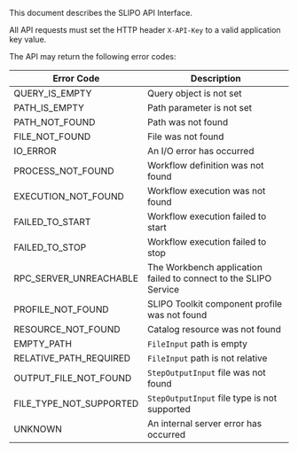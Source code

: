 This document describes the SLIPO API Interface.

All API requests must set the HTTP header `X-API-Key` to a valid application key value.

The API may return the following error codes:

<table>
  <thead>
    <th>Error Code</th>
    <th>Description</th>
  </thead>
  </tbody>
  <tr>
    <td>QUERY_IS_EMPTY</td>
    <td>Query object is not set</td>
  </tr>
  <tr>
    <td>PATH_IS_EMPTY</td>
    <td>Path parameter is not set</td>
  </tr>
  <tr>
    <td>PATH_NOT_FOUND</td>
    <td>Path was not found</td>
  </tr>
  <tr>
    <td>FILE_NOT_FOUND</td>
    <td>File was not found</td>
  </tr>
  <tr>
    <td>IO_ERROR</td>
    <td>An I/O error has occurred</td>
  </tr>
  <tr>
    <td>PROCESS_NOT_FOUND</td>
    <td>Workflow definition was not found</td>
  </tr>
  <tr>
    <td>EXECUTION_NOT_FOUND</td>
    <td>Workflow execution was not found</td>
  </tr>
  <tr>
    <td>FAILED_TO_START</td>
    <td>Workflow execution failed to start</td>
  </tr>
  <tr>
    <td>FAILED_TO_STOP</td>
    <td>Workflow execution failed to stop</td>
  </tr>
  <tr>
    <td>RPC_SERVER_UNREACHABLE</td>
    <td>The Workbench application failed to connect to the SLIPO Service</td>
  </tr>
  <tr>
    <td>PROFILE_NOT_FOUND</td>
    <td>SLIPO Toolkit component profile was not found</td>
  </tr>
  <tr>
    <td>RESOURCE_NOT_FOUND</td>
    <td>Catalog resource was not found</td>
  </tr>
  <tr>
    <td>EMPTY_PATH</td>
    <td><code>FileInput</code> path is empty</td>
  </tr>
  <tr>
    <td>RELATIVE_PATH_REQUIRED</td>
    <td><code>FileInput</code> path is not relative</td>
  </tr>
  <tr>
    <td>OUTPUT_FILE_NOT_FOUND</td>
    <td><code>StepOutputInput</code> file was not found</td>
  </tr>
  <tr>
    <td>FILE_TYPE_NOT_SUPPORTED</td>
    <td><code>StepOutputInput</code> file type is not supported</td>
  </tr>
  <tr>
    <td>UNKNOWN</td>
    <td>An internal server error has occurred</td>
  </tr>
  </tbody>
</table>
